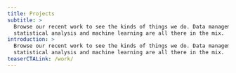 ```yaml
---
title: Projects
subtitle: >
  Browse our recent work to see the kinds of things we do. Data management,
  statistical analysis and machine learning are all there in the mix.
introduction: >
  Browse our recent work to see the kinds of things we do. Data management,
  statistical analysis and machine learning are all there in the mix.
teaserCTALink: /work/
---
```

